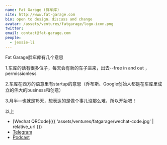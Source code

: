 ```yaml
---
name: Fat Garage (胖车库)
site: http://www.fat-garage.com
bio: open to design，discuss and change
avatar: /assets/ventures/fatgarage/logo-icon.png
twitter: 
email: contact@fat-garage.com
people:
  - jessie-li
---
```


Fat Garage胖车库有几个意思

 1.车库的话有很多位子，每天会有新的车子进来，出去--free in and out ，permissionless 
 
 2.车库在西方的语意里有startup的意思（乔布斯、Google创始人都是在车库里成立的伟大的business和创意） 
 
 3.月半--也就是15天，想表达的是做个事儿没那么难，所以开始吧！
 
 以上


- [Wechat QRCode]({{ 'assets/ventures/fatgarage/wechat-code.jpg' | relative_url }})
- [Telegram](https://t.me/fatgarage)
- [Podcast](http://www.ximalaya.com/swf/album/red.swf?29606210)

